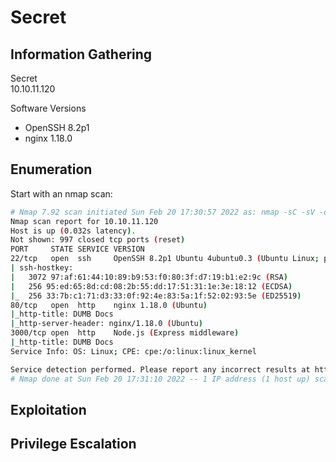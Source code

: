 # Secret

## Information Gathering
Secret<br>
10.10.11.120<br>

Software Versions
- OpenSSH 8.2p1
- nginx 1.18.0

## Enumeration
Start with an nmap scan:
```bash
# Nmap 7.92 scan initiated Sun Feb 20 17:30:57 2022 as: nmap -sC -sV -oN nmap/secret.nmap -Pn 10.10.11.120
Nmap scan report for 10.10.11.120
Host is up (0.032s latency).
Not shown: 997 closed tcp ports (reset)
PORT     STATE SERVICE VERSION
22/tcp   open  ssh     OpenSSH 8.2p1 Ubuntu 4ubuntu0.3 (Ubuntu Linux; protocol 2.0)
| ssh-hostkey: 
|   3072 97:af:61:44:10:89:b9:53:f0:80:3f:d7:19:b1:e2:9c (RSA)
|   256 95:ed:65:8d:cd:08:2b:55:dd:17:51:31:1e:3e:18:12 (ECDSA)
|_  256 33:7b:c1:71:d3:33:0f:92:4e:83:5a:1f:52:02:93:5e (ED25519)
80/tcp   open  http    nginx 1.18.0 (Ubuntu)
|_http-title: DUMB Docs
|_http-server-header: nginx/1.18.0 (Ubuntu)
3000/tcp open  http    Node.js (Express middleware)
|_http-title: DUMB Docs
Service Info: OS: Linux; CPE: cpe:/o:linux:linux_kernel

Service detection performed. Please report any incorrect results at https://nmap.org/submit/ .
# Nmap done at Sun Feb 20 17:31:10 2022 -- 1 IP address (1 host up) scanned in 13.25 seconds

```
## Exploitation

## Privilege Escalation